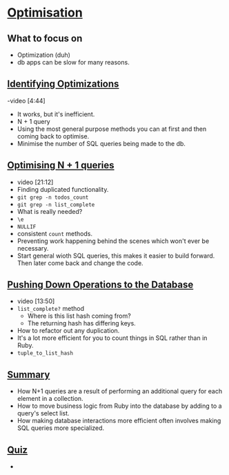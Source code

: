 # [Optimisation](https://launchschool.com/lessons/ce10b313/assignments)

## What to focus on

- Optimization (duh)
- db apps can be slow for many reasons.

## [Identifying Optimizations](https://launchschool.com/lessons/ce10b313/assignments/9d758946)

-video [4:44]
- It works, but it's inefficient.
- N + 1 query
- Using the most general purpose methods you can at first and then coming back to optimise.
- Minimise the number of SQL queries being made to the db.

## [Optimising N + 1 queries](https://launchschool.com/lessons/ce10b313/assignments/89590e77)

- video [21:12]
- Finding duplicated functionality.
- `git grep -n todos_count`
- `git grep -n list_complete`
- What is really needed?
- `\e`
- `NULLIF`
- consistent `count` methods.
- Preventing work happening behind the scenes which won't ever be necessary.
- Start general wioth SQL queries, this makes it easier to build forward. Then later come back and change the code.

## [Pushing Down Operations to the Database](https://launchschool.com/lessons/ce10b313/assignments/bb9d2366)

- video [13:50]
- `list_complete?` method
  - Where is this list hash coming from?
  - The returning hash has differing keys.
- How to refactor out any duplication.
- It's a lot more efficient for you to count things in SQL rather than in Ruby.
- `tuple_to_list_hash`

## [Summary](https://launchschool.com/lessons/ce10b313/assignments/4065e279)

- How N+1 queries are a result of performing an additional query for each element in a collection.
- How to move business logic from Ruby into the database by adding to a query's select list.
- How making database interactions more efficient often involves making SQL queries more specialized.

## [Quiz](https://launchschool.com/lessons/ce10b313/assignments/465e198a)

- 
